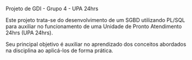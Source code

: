 Projeto de GDI - Grupo 4 - UPA 24hrs

Este projeto trata-se do desenvolvimento de um SGBD utilizando PL/SQL para auxiliar no funcionamento de uma Unidade de Pronto Atendimento 24hrs (UPA 24hrs).

Seu principal objetivo é auxiliar no aprendizado dos conceitos abordados na disciplina ao aplicá-los de forma prática.